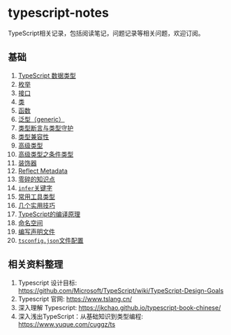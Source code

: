 # typescript-notes
TypeScript相关记录，包括阅读笔记，问题记录等相关问题，欢迎订阅。

## 基础

1. [TypeScript 数据类型](https://github.com/flyfreely-lss/typescript-notes/blob/main/notes/1-TypeScript%E6%95%B0%E6%8D%AE%E7%B1%BB%E5%9E%8B.md)
2. [枚举](https://github.com/flyfreely-lss/typescript-notes/blob/main/notes/2-%E6%9E%9A%E4%B8%BE.md)
3. [接口](https://github.com/flyfreely-lss/typescript-notes/blob/main/notes/3-%E6%8E%A5%E5%8F%A3.md)
4. [类](https://github.com/flyfreely-lss/typescript-notes/blob/main/notes/4-%E7%B1%BB.md)
5. [函数](https://github.com/flyfreely-lss/typescript-notes/blob/main/notes/5-%E5%87%BD%E6%95%B0.md)
6. [泛型（generic）](https://github.com/flyfreely-lss/typescript-notes/blob/main/notes/6-%E8%8C%83%E5%9E%8B.md)
7. [类型断言与类型守护](https://github.com/flyfreely-lss/typescript-notes/blob/main/notes/7-%E7%B1%BB%E5%9E%8B%E6%96%AD%E8%A8%80%E4%B8%8E%E7%B1%BB%E5%9E%8B%E5%AE%88%E5%8D%AB.md)
8. [类型兼容性](https://github.com/flyfreely-lss/typescript-notes/blob/main/notes/8-%E7%B1%BB%E5%9E%8B%E5%85%BC%E5%AE%B9%E6%80%A7.md)
9. [高级类型](https://github.com/flyfreely-lss/typescript-notes/blob/main/notes/9.1-%E9%AB%98%E7%BA%A7%E7%B1%BB%E5%9E%8B.md)
10. [高级类型之条件类型](https://github.com/flyfreely-lss/typescript-notes/blob/main/notes/9.2-%E9%AB%98%E7%BA%A7%E7%B1%BB%E5%9E%8B%E4%B9%8B%E6%9D%A1%E4%BB%B6%E7%B1%BB%E5%9E%8B.md)
11. [装饰器](https://github.com/flyfreely-lss/typescript-notes/blob/main/notes/10-%E8%A3%85%E9%A5%B0%E5%99%A8.md)
12. [Reflect Metadata](https://github.com/flyfreely-lss/typescript-notes/blob/main/notes/11-Reflect%20Metadata.md)
13. [零碎的知识点](https://github.com/flyfreely-lss/typescript-notes/blob/main/notes/12-%E9%9B%B6%E7%A2%8E%E7%9A%84%E7%9F%A5%E8%AF%86%E7%82%B9.md)
14. [`infer`关键字](https://github.com/flyfreely-lss/typescript-notes/blob/main/notes/13-infer%E5%85%B3%E9%94%AE%E5%AD%97.md)
15. [常用工具类型](https://github.com/flyfreely-lss/typescript-notes/blob/main/notes/14-%E5%B8%B8%E7%94%A8%E5%B7%A5%E5%85%B7%E7%B1%BB%E5%9E%8B.md)
16. [几个实用技巧](https://github.com/flyfreely-lss/typescript-notes/blob/main/notes/15-%E5%87%A0%E4%B8%AA%E5%AE%9E%E7%94%A8%E6%8A%80%E5%B7%A7.md)
17. [TypeScript的编译原理](https://github.com/flyfreely-lss/typescript-notes/blob/main/notes/16-TypeScript%E7%9A%84%E7%BC%96%E8%AF%91%E5%8E%9F%E7%90%86.md)
18. [命名空间](https://github.com/flyfreely-lss/typescript-notes/blob/main/notes/17-%E5%91%BD%E5%90%8D%E7%A9%BA%E9%97%B4.md)
19. [编写声明文件](https://github.com/flyfreely-lss/typescript-notes/blob/main/notes/18-%E7%BC%96%E5%86%99%E5%A3%B0%E6%98%8E%E6%96%87%E4%BB%B6.md)
20. [`tsconfig.json`文件配置](https://github.com/flyfreely-lss/typescript-notes/blob/main/notes/19-tsconfig.json%E6%96%87%E4%BB%B6%E9%85%8D%E7%BD%AE.md)

## 相关资料整理

1. Typescript 设计目标: https://github.com/Microsoft/TypeScript/wiki/TypeScript-Design-Goals
2. Typescript 官网: https://www.tslang.cn/
3. 深入理解 Typescript: https://jkchao.github.io/typescript-book-chinese/
4. 深入浅出TypeScript：从基础知识到类型编程: https://www.yuque.com/cuggz/ts

